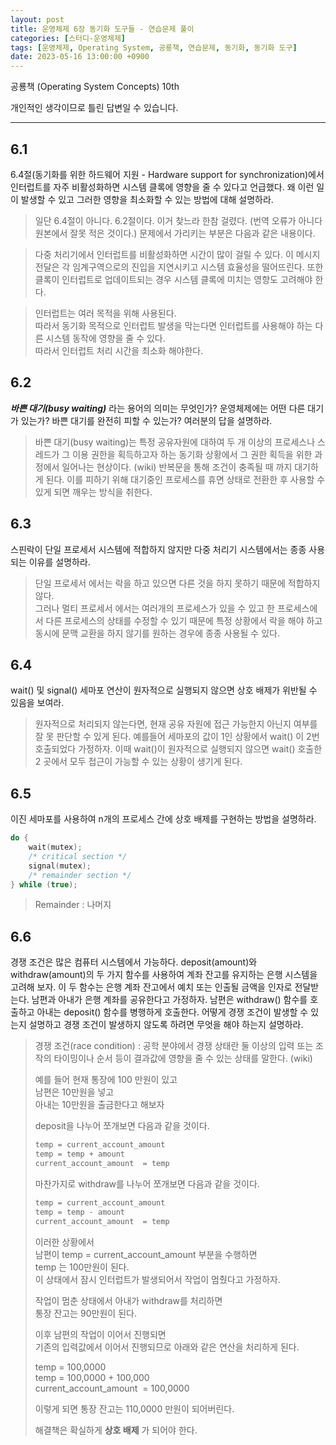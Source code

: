 ```yaml
---
layout: post
title: 운영체제 6장 동기화 도구들 - 연습문제 풀이
categories: [스터디-운영체제]
tags: [운영체제, Operating System, 공룡책, 연습문제, 동기화, 동기화 도구]
date: 2023-05-16 13:00:00 +0900
---
```


공룡책 (Operating System Concepts) 10th

개인적인 생각이므로 틀린 답변일 수 있습니다.

---

## 6.1

6.4절(동기화를 위한 하드웨어 지원 - Hardware support for synchronization)에서 인터럽트를 자주 비활성화하면 시스템 클록에 영향을 줄 수 있다고 언급했다. 왜 이런 일이 발생할 수 있고 그러한 영향을 최소화할 수 있는 방법에 대해 설명하라.

> 일단 6.4절이 아니다. 6.2절이다. 이거 찾느라 한참 걸렸다. (번역 오류가 아니다 원본에서 잘못 적은 것이다.)
> 문제에서 가리키는 부분은 다음과 같은 내용이다.

> 다중 처리기에서 인터럽트를 비활성화하면 시간이 많이 걸릴 수 있다. 이 메시지 전달은 각 임계구역으로의 진입을 지연시키고 시스템 효율성을 떨어뜨린다. 또한 클록이 인터럽트로 업데이트되는 경우 시스템 클록에 미치는 영향도 고려해야 한다.

> 인터럽트는 여러 목적을 위해 사용된다.  
> 따라서 동기화 목적으로 인터럽트 발생을 막는다면 인터럽트를 사용해야 하는 다른 시스템 동작에 영향을 줄 수 있다.  
> 따라서 인터럽트 처리 시간을 최소화 해야한다.

## **6.2**

**_바쁜 대기(busy waiting)_** 라는 용어의 의미는 무엇인가? 운영체제에는 어떤 다른 대기가 있는가? 바쁜 대기를 완전히 피할 수 있는가? 여러분의 답을 설명하라.

> 바쁜 대기(busy waiting)는 특정 공유자원에 대하여 두 개 이상의 프로세스나 스레드가 그 이용 권한을 획득하고자 하는 동기화 상황에서 그 권한 획득을 위한 과정에서 일어나는 현상이다. (wiki)
> 반복문을 통해 조건이 충족될 때 까지 대기하게 된다.
> 이를 피하기 위해 대기중인 프로세스를 휴면 상태로 전환한 후 사용할 수 있게 되면 깨우는 방식을 취한다.

## 6.3

스핀락이 단일 프로세서 시스템에 적합하지 않지만 다중 처리기 시스템에서는 종종 사용되는 이유를 설명하라.

> 단일 프로세서 에서는 락을 하고 있으면 다른 것을 하지 못하기 때문에 적합하지 않다.  
> 그러나 멀티 프로세서 에서는 여러개의 프로세스가 있을 수 있고 한 프로세스에서 다른 프로세스의 상태를 수정할 수 있기 때문에 특정 상황에서 락을 해야 하고 동시에 문맥 교환을 하지 않기를 원하는 경우에 종종 사용될 수 있다.

## 6.4

wait() 및 signal() 세마포 연산이 원자적으로 실행되지 않으면 상호 배제가 위반될 수 있음을 보여라.

> 원자적으로 처리되지 않는다면, 현재 공유 자원에 접근 가능한지 아닌지 여부를 잘 못 판단할 수 있게 된다.
> 예를들어 세마포의 값이 1인 상황에서 wait() 이 2번 호출되었다 가정하자.
> 이때 wait()이 원자적으로 실행되지 않으면 wait() 호출한 2 곳에서 모두 접근이 가능할 수 있는 상황이 생기게 된다.

## 6.5

이진 세마포를 사용하여 n개의 프로세스 간에 상호 배제를 구현하는 방법을 설명하라.

```c
do {
    wait(mutex);
    /* critical section */
    signal(mutex);
    /* remainder section */
} while (true);
```

> Remainder : 나머지

## 6.6

경쟁 조건은 많은 컴퓨터 시스템에서 가능하다. deposit(amount)와 withdraw(amount)의 두 가지 함수를 사용하여 계좌 잔고를 유지하는 은행 시스템을 고려해 보자. 이 두 함수는 은행 계좌 잔고에서 예치 또는 인출될 금액을 인자로 전달받는다. 남편과 아내가 은행 계좌를 공유한다고 가정하자. 남편은 withdraw() 함수를 호출하고 아내는 deposit() 함수를 병행하게 호출한다. 어떻게 경쟁 조건이 발생할 수 있는지 설명하고 경쟁 조건이 발생하지 않도록 하려면 무엇을 해야 하는지 설명하라.

> 경쟁 조건(race condition) : 공학 분야에서 경쟁 상태란 둘 이상의 입력 또는 조작의 타이밍이나 순서 등이 결과값에 영향을 줄 수 있는 상태를 말한다. (wiki)
>
> 예를 들어 현재 통장에 100 만원이 있고  
> 남편은 10만원을 넣고  
> 아내는 10만원을 출금한다고 해보자
>
> deposit을 나누어 쪼개보면 다음과 같을 것이다.
>
> ```c
> temp = current_account_amount
> temp = temp + amount
> current_account_amount  = temp
> ```
>
> 마찬가지로 withdraw를 나누어 쪼개보면 다음과 같을 것이다.
>
> ```c
> temp = current_account_amount
> temp = temp - amount
> current_account_amount  = temp
> ```
>
> 이러한 상황에서  
> 남편이 temp = current_account_amount 부분을 수행하면  
> temp 는 100만원이 된다.  
> 이 상태에서 잠시 인터럽트가 발생되어서 작업이 멈췄다고 가정하자.
>
> 작업이 멈춘 상태에서 아내가 withdraw를 처리하면  
> 통장 잔고는 90만원이 된다.
>
> 이후 남편의 작업이 이어서 진행되면  
> 기존의 입력값에서 이어서 진행되므로 아래와 같은 연산을 처리하게 된다.
>
> temp = 100,0000  
> temp = 100,0000 + 100,000  
> current_account_amount  = 100,0000
>
> 이렇게 되면 통장 잔고는 110,0000 만원이 되어버린다.
>
> 해결책은 확실하게 **상호 배제** 가 되어야 한다.
